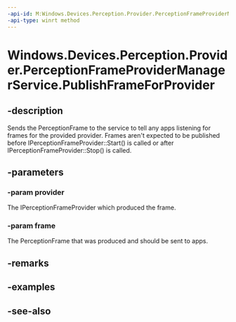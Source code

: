 ```yaml
---
-api-id: M:Windows.Devices.Perception.Provider.PerceptionFrameProviderManagerService.PublishFrameForProvider(Windows.Devices.Perception.Provider.IPerceptionFrameProvider,Windows.Devices.Perception.Provider.PerceptionFrame)
-api-type: winrt method
---
```


<!-- Method syntax
public void PublishFrameForProvider(Windows.Devices.Perception.Provider.IPerceptionFrameProvider provider, Windows.Devices.Perception.Provider.PerceptionFrame frame)
-->

# Windows.Devices.Perception.Provider.PerceptionFrameProviderManagerService.PublishFrameForProvider

## -description
Sends the PerceptionFrame to the service to tell any apps listening for frames for the provided provider. Frames aren't expected to be published before IPerceptionFrameProvider::Start() is called or after IPerceptionFrameProvider::Stop() is called.

## -parameters
### -param provider
The IPerceptionFrameProvider which produced the frame.

### -param frame
The PerceptionFrame that was produced and should be sent to apps.

## -remarks

## -examples

## -see-also
